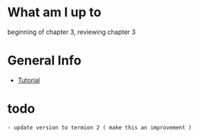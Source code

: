 # What am I up to

beginning of chapter 3, reviewing chapter 3

# General Info

- [Tutorial](https://www.flenker.blog/hecto-chapter-3/)

# todo
    - update version to termion 2 ( make this an improvement )